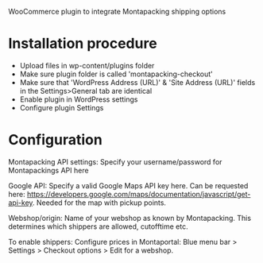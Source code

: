 WooCommerce plugin to integrate Montapacking shipping options


# Installation procedure

* Upload files in wp-content/plugins folder
* Make sure plugin folder is called 'montapacking-checkout'
* Make sure that 'WordPress Address (URL)' & 'Site Address (URL)' fields in the Settings>General tab are identical
* Enable plugin in WordPress settings
* Configure plugin Settings

# Configuration

Montapacking API settings: 
Specify your username/password for Montapackings API here

Google API:
Specify a valid Google Maps API key here. Can be requested here: https://developers.google.com/maps/documentation/javascript/get-api-key.
Needed for the map with pickup points.

Webshop/origin:
Name of your webshop as known by Montapacking. This determines which shippers are allowed, cutofftime etc.

To enable shippers:
Configure prices in Montaportal: Blue menu bar > Settings > Checkout options > Edit for a webshop.
